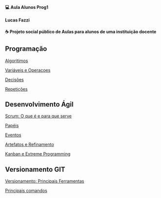 #### 💻 Aula Alunos Prog1
#### Lucas Fazzi
<h4 align="left">
  ☕ Projeto social público de Aulas para alunos de uma instituição docente
</h4>

## Programação

[Algoritimos](https://github.com/lucasfazzib/aula_alunos_prog1_v1/blob/master/Programacao/Algoritimo.md)

[Variáveis e Operacoes](https://github.com/lucasfazzib/aula_alunos_prog1_v1/blob/master/Programacao/Variaveis_e_Operacoes.md)

[Decisões](https://github.com/lucasfazzib/aula_alunos_prog1_v1/blob/master/Programacao/Decisoes.md)

[Repetições](https://github.com/lucasfazzib/aula_alunos_prog1_v1/blob/master/Programacao/Repeticao.md)


## Desenvolvimento Ágil 

[Scrum: O que é e para que serve](https://github.com/lucasfazzib/aula_alunos_prog1_v1/blob/master/Desenvolvimento_Agil/Scrum.md)

[Papéis](https://github.com/lucasfazzib/aula_alunos_prog1_v1/blob/master/Desenvolvimento_Agil/Papeis.MD)

[Eventos](https://github.com/lucasfazzib/aula_alunos_prog1_v1/blob/master/Desenvolvimento_Agil/Eventos.md)

[Artefatos e Refinamento](https://github.com/lucasfazzib/aula_alunos_prog1_v1/blob/master/Desenvolvimento_Agil/Artefatos_e_Refinamento.md)

[Kanban e Extreme Programming](https://github.com/lucasfazzib/aula_alunos_prog1_v1/blob/master/Desenvolvimento_Agil/Kanban_e_ExtremeProgamming.md)

## Versionamento GIT

[Versionamento: Principais Ferramentas](https://github.com/lucasfazzib/aula_alunos_prog1_v1/blob/master/Versionamento_GIT/Versionamento.md)

[Principais comandos](https://github.com/lucasfazzib/aula_alunos_prog1_v1/blob/master/Versionamento_GIT/init_add_commit.md)
